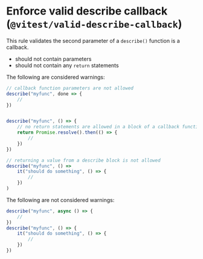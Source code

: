 # Enforce valid describe callback (`@vitest/valid-describe-callback`)

<!-- end auto-generated rule header -->


This rule validates the second parameter of a `describe()` function is a callback.

- should not contain parameters
- should not contain  any `return` statements

The following are considered warnings:

```js
// callback function parameters are not allowed
describe("myfunc", done => {
	//
})


describe("myfunc", () => {
	// no return statements are allowed in a block of a callback function
	return Promise.resolve().then(() => {
		//
	})
})

// returning a value from a describe block is not allowed
describe("myfunc", () =>
	it("should do something", () => {
		//
	})
)
```

The following are not considered warnings:

```js
describe("myfunc", async () => {
    //
})
describe("myfunc", () => {
	it("should do something", () => {
		//
	})
})
```
